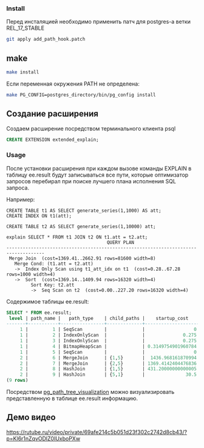 ### Install

Перед инсталяцией необходимо применить патч для postgres-а ветки REL_17_STABLE

```sh
git apply add_path_hook.patch
```

## make
```sh
make install
```    
Если переменная окружения PATH не определена:
```sh
make PG_CONFIG=postgres_directory/bin/pg_config install
```

## Создание расширения

Создаем расширение посредством терминального клиента psql
```sql
CREATE EXTENSION extended_explain;
```

### Usage

После установки расширения при каждом вызове команды EXPLAIN в таблицу ee.result будут записываться все пути, которые оптимизатор запросов перебирал при поиске лучшего плана исполнения SQL запроса.

Например:
```
CREATE TABLE t1 AS SELECT generate_series(1,1000) AS att;
CREATE INDEX ON t1(att);

CREATE TABLE t2 AS SELECT generate_series(1,10000) att;

explain SELECT * FROM t1 JOIN t2 ON t1.att = t2.att;
                                     QUERY PLAN                                     
------------------------------------------------------------------------------------
 Merge Join  (cost=1369.41..2662.91 rows=81600 width=8)
   Merge Cond: (t1.att = t2.att)
   ->  Index Only Scan using t1_att_idx on t1  (cost=0.28..67.28 rows=1000 width=4)
   ->  Sort  (cost=1369.14..1409.94 rows=16320 width=4)
         Sort Key: t2.att
         ->  Seq Scan on t2  (cost=0.00..227.20 rows=16320 width=4)
```

Содержимое таблицы ee.result:

```sql
SELECT * FROM ee.result;
 level | path_name |   path_type    | child_paths |    startup_cost    |     total_cost      | rows  | is_del | rel_name 
-------+-----------+----------------+-------------+--------------------+---------------------+-------+--------+----------
     1 |         1 | SeqScan        |             |                  0 |                  18 |  1000 | f      | t1
     1 |         2 | IndexOnlyScan  |             |              0.275 |              67.275 |  1000 | f      | t1
     1 |         3 | IndexOnlyScan  |             |              0.275 | 0.36568627450980395 |     5 | f      | t1
     1 |         4 | BitmapHeapScan |             | 0.3149754901960784 |   4.377475490196078 |     5 | t      | t1
     1 |         5 | SeqScan        |             |                  0 |  227.20000000000002 | 16320 | f      | t2
     2 |         6 | MergeJoin      | {1,5}       |  1436.968161870994 |  2665.9681618709938 | 81600 | f      | 
     2 |         7 | MergeJoin      | {2,5}       | 1369.4142404476836 |  2662.9142404476834 | 81600 | f      | 
     2 |         8 | HashJoin       | {1,5}       | 431.20000000000005 |              3307.7 | 81600 | t      | 
     2 |         9 | HashJoin       | {5,1}       |               30.5 |              3154.5 | 81600 | t      | 
(9 rows)
```

Посредством [pg_path_tree_visualization](https://github.com/04ina/pg_path_tree_visualization) можно визуализировать представленную в таблице ee.result информацию.

## Демо видео
https://rutube.ru/video/private/69afe214c5b051d23f302c2742d8cb43/?p=Kl6r1nZqvODlZ0IUxboPXw
